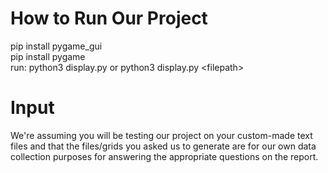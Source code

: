 # How to Run Our Project
pip install pygame_gui <br />
pip install pygame <br />
run: python3 display.py or python3 display.py \<filepath\>
# Input
 We're assuming you will be testing our project on your custom-made text files and that the files/grids you asked us to generate are for our own data collection purposes for answering the appropriate questions on the report. 
